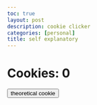 ```yaml
---
toc: true
layout: post
description: cookie clicker
categories: [personal]
title: self explanatory
---
```


<html>
<h1>Cookies: <b id="cookieCount">0</b></h1>
<button onclick="addCookie()">theoretical cookie</button>
<script>
    var cookies = 0
    function addCookie() {
        cookies += 1
        document.getElementById('cookieCount').innerHTML = cookies
    }
</script>
</html>